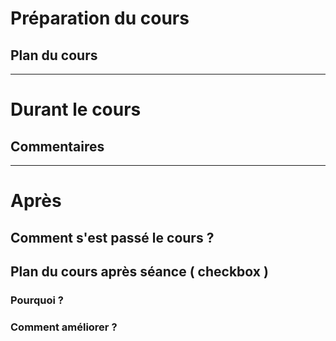# Préparation du cours

## Plan du cours

---

# Durant le cours

## Commentaires

---

# Après

## Comment s'est passé le cours ?

## Plan du cours après séance ( checkbox )

### Pourquoi ?

### Comment améliorer ?
